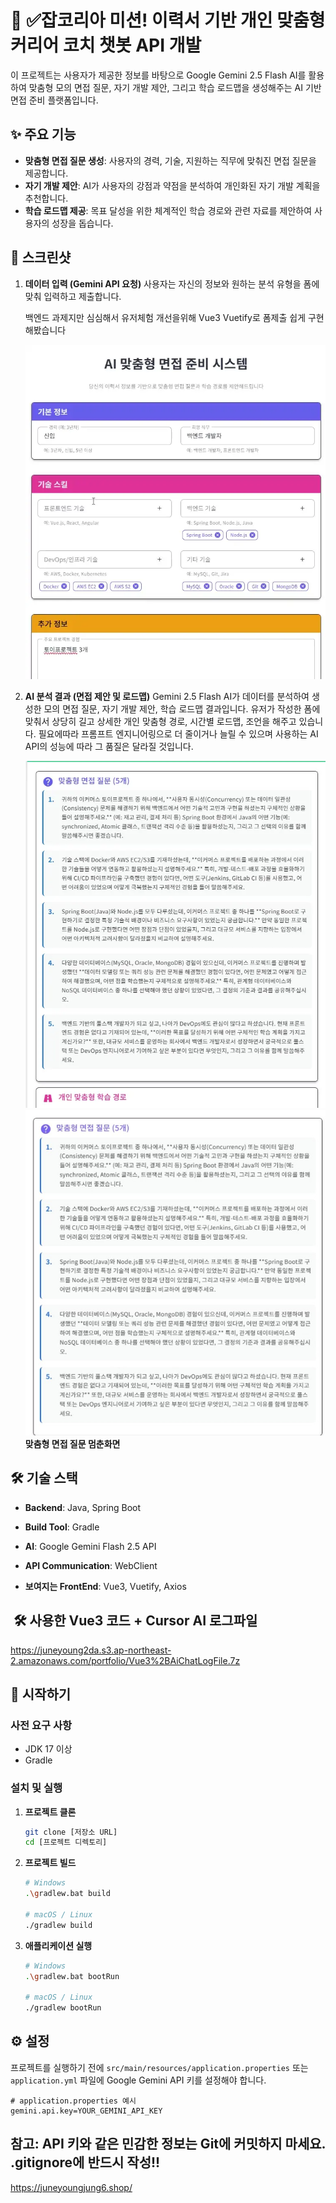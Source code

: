 # 🤖 ✅잡코리아 미션! 이력서 기반 개인 맞춤형 커리어 코치 챗봇 API 개발

이 프로젝트는 사용자가 제공한 정보를 바탕으로 Google Gemini 2.5 Flash AI를 활용하여 맞춤형 모의 면접 질문, 자기 개발 제안, 그리고 학습 로드맵을 생성해주는 AI 기반 면접 준비 플랫폼입니다.



## ✨ 주요 기능

- **맞춤형 면접 질문 생성**: 사용자의 경력, 기술, 지원하는 직무에 맞춰진 면접 질문을 제공합니다.
- **자기 개발 제안**: AI가 사용자의 강점과 약점을 분석하여 개인화된 자기 개발 계획을 추천합니다.
- **학습 로드맵 제공**: 목표 달성을 위한 체계적인 학습 경로와 관련 자료를 제안하여 사용자의 성장을 돕습니다.

## 📸 스크린샷

1.  **데이터 입력 (Gemini API 요청)**
    사용자는 자신의 정보와 원하는 분석 유형을 폼에 맞춰 입력하고 제출합니다.

    백엔드 과제지만 심심해서 유저체험 개선을위해 Vue3 Vuetify로 폼제출 쉽게 구현해봤습니다 

    ![Gemini 요청 폼](src/main/resources/static/SendingForm1.webp)

2.  **AI 분석 결과 (면접 제안 및 로드맵)**
    Gemini 2.5 Flash AI가 데이터를 분석하여 생성한 모의 면접 질문, 자기 개발 제안, 학습 로드맵 결과입니다.
    유저가 작성한 폼에 맞춰서 상당히 길고 상세한 개인 맞춤형 경로, 시간별 로드맵, 조언을 해주고 있습니다.
    필요에따라 프롬프트 엔지니어링으로 더 줄이거나 늘릴 수 있으며 사용하는 AI API의 성능에 따라 그 품질은 달라질 것입니다.

    ![AI 분석 결과](src/main/resources/static/GeminiResponse.webp)
    ![AI 분석 결과](src/main/resources/static/GeminiResponseStop.jpg)
    **맞춤형 면접 질문 멈춘화면**

## 🛠️ 기술 스택

- **Backend**: Java, Spring Boot
- **Build Tool**: Gradle
- **AI**: Google Gemini Flash 2.5 API
- **API Communication**: WebClient


- **보여지는 FrontEnd**: Vue3, Vuetify, Axios

## ️ ️🛠️ 사용한 Vue3 코드 + Cursor AI 로그파일
https://juneyoung2da.s3.ap-northeast-2.amazonaws.com/portfolio/Vue3%2BAiChatLogFile.7z

## 🚀 시작하기

### 사전 요구 사항

- JDK 17 이상
- Gradle

### 설치 및 실행

1.  **프로젝트 클론**
    ```sh
    git clone [저장소 URL]
    cd [프로젝트 디렉토리]
    ```

2.  **프로젝트 빌드**
    ```sh
    # Windows
    .\gradlew.bat build

    # macOS / Linux
    ./gradlew build
    ```

3.  **애플리케이션 실행**
    ```sh
    # Windows
    .\gradlew.bat bootRun

    # macOS / Linux
    ./gradlew bootRun
    ```

## ⚙️ 설정

프로젝트를 실행하기 전에 `src/main/resources/application.properties` 또는 `application.yml` 파일에 Google Gemini API 키를 설정해야 합니다.

```properties
# application.properties 예시
gemini.api.key=YOUR_GEMINI_API_KEY
```

## **참고**: API 키와 같은 민감한 정보는 Git에 커밋하지 마세요. **.gitignore에 반드시 작성!!**


https://juneyoungjung6.shop/



